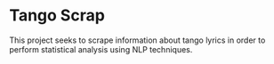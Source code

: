 # Tango Scrap
This project seeks to scrape information about tango lyrics in order to perform statistical analysis using NLP techniques. 
